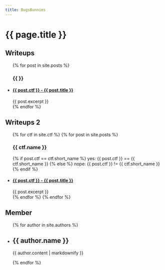 ```yaml
---
title: BugsBunnies
---
```

<h1>{{ page.title }}</h1>

<h2>Writeups</h2>

<ul>
    {% for post in site.posts %}
      <h3>{{  }}</h3>
        <li>
          <h4><a href="{{ post.url }}">{{ post.ctf }} - {{ post.title }}</a></h2>
          {{ post.excerpt }}
        </li>
    {% endfor %}

</ul>

<h2>Writeups 2</h2>
<ul>
  {% for ctf in site.ctf %}
    {% for post in site.posts %}
      <h3>{{ ctf.name }}</h3>
      {% if post.ctf == ctf.short_name %}
        yes: {{ post.ctf }} == {{ ctf.short_name }}
      {% else %}
        nope: {{ post.ctf }} != {{ ctf.short_name }}
      {% endif %}
        <li>
          <h4><a href="{{ post.url }}">{{ post.ctf }} - {{ post.title }}</a></h2>
          {{ post.excerpt }}
        </li>
    {% endfor %}
  {% endfor %}
</ul>

<h2>Member</h2>
<ul>
  {% for author in site.authors %}
    <li>
      <h2>{{ author.name }}</h2>
      <p>{{ author.content | markdownify }}</p>
    </li>
  {% endfor %}
</ul>

